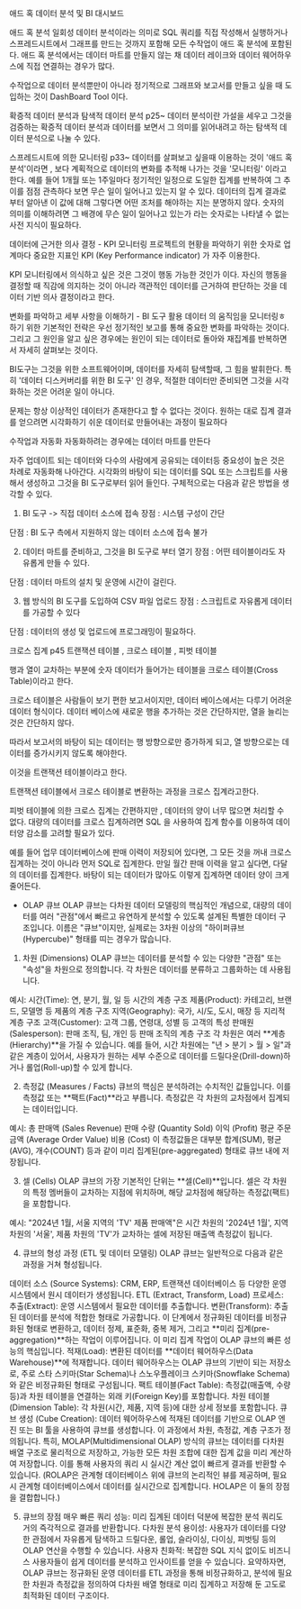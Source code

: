 애드 혹 데이터 분석 및 BI 대시보드 

애드 혹 분석 
일회성 데이터 분석이라는 의미로 SQL 쿼리를 직접 작성해서 실행하거나 스프레드시트에서 그래프를 만드는 것까지 포함해 모든 수작업이 애드 혹 분석에 포함된다. 애드 혹 분석에서는 데이터 마트를 만들지 않는 채 데이터 레이크와 데이터 웨어하우스에 직접 연결하는 경우가 많다. 



수작업으로 데이터 분석뿐만이 아니라 정기적으로 그래프와 보고서를 만들고 싶을 때 도입하는 것이 DashBoard Tool 이다. 




확증적 데이터 분석과 탐색적 데이터 분석 p25~
데이터 분석이란 가설을 세우고 그것을 검증하는 확증적 데이터 분석과 데이터를 보면서 그 의미를 읽어내려고 하는 탐색적 데이터 분석으로 나눌 수 있다. 



스프레드시트에 의한 모니터링 p33~
데이터를 살펴보고 싶을때 이용하는 것이 '애드 혹 분석'이라면 , 보다 계획적으로 데이터의 변화를 추적해 나가는 것을 '모니터링' 이라고 한다. 예를 들어 1개월 또는 1주일마다 정기적인 일정으로 도일한 집계를 반복하여 그 추이를 점점 관측하다 보면 무슨 일이 일어나고 있는지 알 수 있다. 데이터의 집계 결과로부터 알아낸 이 값에 대해 그렇다면 어떤 조처를 해야하는 지는 분명하지 않다. 숫자의 의미를 이해하려면 그 배경에 무슨 일이 일어나고 있는가 라는 숫자로는 나타낼 수 없는 사전 지식이 필요하다.



데이터에 근거한 의사 결정 - KPI 모니터링 
프로젝트의 현황을 파악하기 위한 숫자로 업계마다 중요한 지표인 KPI (Key Performance indicator) 가 자주 이용한다. 


KPI 모니터링에서 의식하고 싶은 것은 그것이 행동 가능한 것인가 이다. 자신의 행동을 결정할 때 직감에 의지하는 것이 아니라 객관적인 데이터를 근거하여 판단하는 것을 데이터 기반 의사 결정이라고 한다. 



변화를 파악하고 세부 사항을 이해하기 - BI 도구 활용 
데이터 의 움직임을 모니터링ㅎ하기 위한 기본적인 전략은 우선 정기적인 보고를 통해 중요한 변화를 파악하는 것이다. 그리고 그 원인을 알고 싶은 경우에는 원인이 되는 데이터로 돌아와 재집계를 반복하면서 자세히 살펴보는 것이다. 



BI도구는 그것을 위한 소프트웨어이며, 데이터를 자세히 탐색할때, 그 힘을 발휘한다. 특히 '데이터 디스커버리를 위한 BI 도구' 인 경우, 적절한 데이터만 준비되면 그것을 시각화하는 것은 어려운 일이 아니다. 



문제는 항상 이상적인 데이터가 존재한다고 할 수 없다는 것이다. 원하는 대로 집계 결과를 얻으려면 시각화하기 쉬운 데이터로 만들어내는 과정이 필요하다 



수작업과 자동화 
자동화하려는 경우에는 데이터 마트를 만든다 


자주 업데이트 되는 데이터와 다수의 사람에게 공유되는 데이터등 중요성이 높은 것은 차례로 자동화해 나아간다. 시각화의 바탕이 되는 데이터를 SQL 또는 스크립트를 사용해서 생성하고 그것을 BI 도구로부터 읽어 들인다. 구체적으로는 다음과 같은 방법을 생각할 수 있다. 



1. BI 도구 -> 직접 데이터 소스에 접속 
장점 : 시스템 구성이 간단 

단점 : BI 도구 측에서 지원하지 않는 데이터 소스에 접속 불가 



2. 데이터 마트를 준비하고, 그것을 BI 도구로 부터 열기 
장점 : 어떤 테이블이라도 자유롭게 만들 수 있다. 

단점 : 데이터 마트의 설치 및 운영에 시간이 걸린다. 



3. 웹 방식의 BI 도구를 도입하여 CSV 파일 업로드 
장점 : 스크립트로 자유롭게 데이터를 가공할 수 있다 

단점 : 데이터의 생성 및 업로드에 프로그래밍이 필요하다. 



크로스 집계 p45
트랜잭션 테이블 , 크로스 테이블 , 피벗 테이블 



행과 열이 교차하는 부분에 숫자 데이터가 들어가는 테이블을 크로스 테이블(Cross Table)이라고 한다. 

크로스 테이블은 사람들이 보기 편한 보고서이지만, 데이터 베이스에서는 다루기 어려운 데이터 형식이다. 데이터 베이스에 새로운 행을 추가하는 것은 간단하지만, 열을 늘리는 것은 간단하지 않다. 



따라서 보고서의 바탕이 되는 데이터는 행 방향으로만 증가하게 되고, 열 방향으로는 데이터를 증가시키지 않도록 해야한다.

이것을 트랜잭션 테이블이라고 한다. 




트랜잭션 테이블에서 크로스 테이블로 변환하는 과정을 크로스 집계라고한다. 

피벗 테이블에 의한 크로스 집계는 간편하지만 , 데이터의 양이 너무 많으면 처리할 수 없다. 대량의 데이터를 크로스 집계하려면 SQL 을 사용하여 집계 함수를 이용하여 데이터양 감소를 고려할 필요가 있다. 



예를 들어 업무 데이터베이스에 판매 이력이 저장되어 있다면, 그 모든 것을 꺼내 크로스 집계하는 것이 아니라 먼저 SQL로 집계한다. 만일 월간 판매 이력을 알고 싶다면, 다달의 데이터를 집계한다. 바탕이 되는 데이터가 많아도 이렇게 집계하면 데이터 양이 크게 줄어든다. 



* OLAP  큐브 
OLAP 큐브는 다차원 데이터 모델링의 핵심적인 개념으로, 대량의 데이터를 여러 "관점"에서 빠르고 유연하게 분석할 수 있도록 설계된 특별한 데이터 구조입니다. 이름은 "큐브"이지만, 실제로는 3차원 이상의 "하이퍼큐브(Hypercube)" 형태를 띠는 경우가 많습니다.

1. 차원 (Dimensions)
OLAP 큐브는 데이터를 분석할 수 있는 다양한 "관점" 또는 "속성"을 차원으로 정의합니다. 각 차원은 데이터를 분류하고 그룹화하는 데 사용됩니다.

예시:
시간(Time): 연, 분기, 월, 일 등 시간의 계층 구조
제품(Product): 카테고리, 브랜드, 모델명 등 제품의 계층 구조
지역(Geography): 국가, 시/도, 도시, 매장 등 지리적 계층 구조
고객(Customer): 고객 그룹, 연령대, 성별 등 고객의 특성
판매원(Salesperson): 판매 조직, 팀, 개인 등 판매 조직의 계층 구조
각 차원은 여러 **계층(Hierarchy)**을 가질 수 있습니다. 예를 들어, 시간 차원에는 "년 > 분기 > 월 > 일"과 같은 계층이 있어서, 사용자가 원하는 세부 수준으로 데이터를 드릴다운(Drill-down)하거나 롤업(Roll-up)할 수 있게 합니다.

2. 측정값 (Measures / Facts)
큐브의 핵심은 분석하려는 수치적인 값들입니다. 이를 측정값 또는 **팩트(Fact)**라고 부릅니다. 측정값은 각 차원의 교차점에서 집계되는 데이터입니다.

예시:
총 판매액 (Sales Revenue)
판매 수량 (Quantity Sold)
이익 (Profit)
평균 주문 금액 (Average Order Value)
비용 (Cost)
이 측정값들은 대부분 합계(SUM), 평균(AVG), 개수(COUNT) 등과 같이 미리 집계된(pre-aggregated) 형태로 큐브 내에 저장됩니다.

3. 셀 (Cells)
OLAP 큐브의 가장 기본적인 단위는 **셀(Cell)**입니다. 셀은 각 차원의 특정 멤버들이 교차하는 지점에 위치하며, 해당 교차점에 해당하는 측정값(팩트)을 포함합니다.

예시: "2024년 1월, 서울 지역의 'TV' 제품 판매액"은 시간 차원의 '2024년 1월', 지역 차원의 '서울', 제품 차원의 'TV'가 교차하는 셀에 저장된 매출액 측정값이 됩니다.

4. 큐브의 형성 과정 (ETL 및 데이터 모델링)
OLAP 큐브는 일반적으로 다음과 같은 과정을 거쳐 형성됩니다.

데이터 소스 (Source Systems): CRM, ERP, 트랜잭션 데이터베이스 등 다양한 운영 시스템에서 원시 데이터가 생성됩니다.
ETL (Extract, Transform, Load) 프로세스:
추출(Extract): 운영 시스템에서 필요한 데이터를 추출합니다.
변환(Transform): 추출된 데이터를 분석에 적합한 형태로 가공합니다. 이 단계에서 정규화된 데이터를 비정규화된 형태로 변환하고, 데이터 정제, 표준화, 중복 제거, 그리고 **미리 집계(pre-aggregation)**하는 작업이 이루어집니다. 이 미리 집계 작업이 OLAP 큐브의 빠른 성능의 핵심입니다.
적재(Load): 변환된 데이터를 **데이터 웨어하우스(Data Warehouse)**에 적재합니다. 데이터 웨어하우스는 OLAP 큐브의 기반이 되는 저장소로, 주로 스타 스키마(Star Schema)나 스노우플레이크 스키마(Snowflake Schema)와 같은 비정규화된 형태로 구성됩니다.
팩트 테이블(Fact Table): 측정값(매출액, 수량 등)과 차원 테이블을 연결하는 외래 키(Foreign Key)를 포함합니다.
차원 테이블(Dimension Table): 각 차원(시간, 제품, 지역 등)에 대한 상세 정보를 포함합니다.
큐브 생성 (Cube Creation):
데이터 웨어하우스에 적재된 데이터를 기반으로 OLAP 엔진 또는 BI 툴을 사용하여 큐브를 생성합니다. 이 과정에서 차원, 측정값, 계층 구조가 정의됩니다.
특히, MOLAP(Multidimensional OLAP) 방식의 큐브는 데이터를 다차원 배열 구조로 물리적으로 저장하고, 가능한 모든 차원 조합에 대한 집계 값을 미리 계산하여 저장합니다. 이를 통해 사용자의 쿼리 시 실시간 계산 없이 빠르게 결과를 반환할 수 있습니다. (ROLAP은 관계형 데이터베이스 위에 큐브의 논리적인 뷰를 제공하며, 필요 시 관계형 데이터베이스에서 데이터를 실시간으로 집계합니다. HOLAP은 이 둘의 장점을 결합합니다.)

5. 큐브의 장점
매우 빠른 쿼리 성능: 미리 집계된 데이터 덕분에 복잡한 분석 쿼리도 거의 즉각적으로 결과를 반환합니다.
다차원 분석 용이성: 사용자가 데이터를 다양한 관점에서 자유롭게 탐색하고 드릴다운, 롤업, 슬라이싱, 다이싱, 피벗팅 등의 OLAP 연산을 수행할 수 있습니다.
사용자 친화적: 복잡한 SQL 지식 없이도 비즈니스 사용자들이 쉽게 데이터를 분석하고 인사이트를 얻을 수 있습니다.
요약하자면, OLAP 큐브는 정규화된 운영 데이터를 ETL 과정을 통해 비정규화하고, 분석에 필요한 차원과 측정값을 정의하여 다차원 배열 형태로 미리 집계하고 저장해 둔 고도로 최적화된 데이터 구조이다.